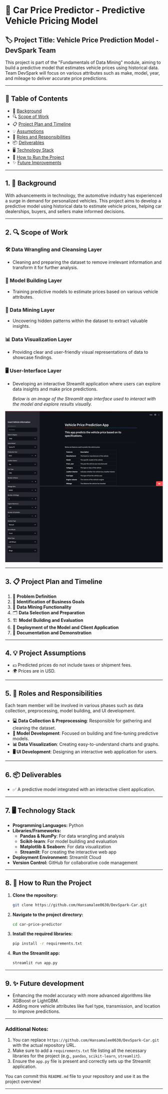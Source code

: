 # 🚗 Car Price Predictor - Predictive Vehicle Pricing Model

## 🏷 Project Title: Vehicle Price Prediction Model - DevSpark Team

This project is part of the "Fundamentals of Data Mining" module, aiming to build a predictive model that estimates vehicle prices using historical data. Team DevSpark will focus on various attributes such as make, model, year, and mileage to deliver accurate price predictions.

---

## 📑 Table of Contents

- 📖 [Background](#1-background)
- 🔍 [Scope of Work](#2-scope-of-work)
- 📋 [Project Plan and Timeline](#3-project-plan-and-timeline)
- 💡 [Assumptions](#4-project-assumptions)
- 👥 [Roles and Responsibilities](#5-roles-and-responsibilities)
- 📦 [Deliverables](#6-deliverables)
- 🖥️ [Technology Stack](#7-technology-stack)
- 🚀 [How to Run the Project](#8-run-app)
- ✨ [Future Improvements](#9-future-improvements)

---

## 1. 📖 Background

With advancements in technology, the automotive industry has experienced a surge in demand for personalized vehicles. This project aims to develop a predictive model using historical data to estimate vehicle prices, helping car dealerships, buyers, and sellers make informed decisions.

---

## 2. 🔍 Scope of Work

### 🛠 Data Wrangling and Cleansing Layer  
- Cleaning and preparing the dataset to remove irrelevant information and transform it for further analysis.

### 🧠 Model Building Layer  
- Training predictive models to estimate prices based on various vehicle attributes.

### 🔎 Data Mining Layer  
- Uncovering hidden patterns within the dataset to extract valuable insights.

### 📊 Data Visualization Layer  
- Providing clear and user-friendly visual representations of data to showcase findings.

### 🖥 User-Interface Layer  
- Developing an interactive Streamlit application where users can explore data insights and make price predictions.
  
  _*Below is an image of the Streamlit app interface used to interact with the model and explore results visually.*_

<img src="screencapture-vehicle-price-predictor-streamlit-app-2024-09-29-00_49_20.png" alt="Streamlit App Interface"><br>

---

## 3. 📋 Project Plan and Timeline

1. 🧐 **Problem Definition**
2. 🎯 **Identification of Business Goals**
3. 🧩 **Data Mining Functionality**
4. 🗂 **Data Selection and Preparation**
5. 🏗 **Model Building and Evaluation**
6. 🚀 **Deployment of the Model and Client Application**
7. 📝 **Documentation and Demonstration**

---

## 4. 💡 Project Assumptions

- 💵 Predicted prices do not include taxes or shipment fees.
- 🌍 Prices are in USD.

---

## 5. 👥 Roles and Responsibilities

Each team member will be involved in various phases such as data collection, preprocessing, model building, and UI development.

- **💻 Data Collection & Preprocessing**: Responsible for gathering and cleaning the dataset.
- **🧠 Model Development**: Focused on building and fine-tuning predictive models.
- **📊 Data Visualization**: Creating easy-to-understand charts and graphs.
- **🖥 UI Development**: Designing an interactive web application for users.

---

## 6. 📦 Deliverables

- ✅ A predictive model integrated with an interactive client application.

---

## 7. 🖥️ Technology Stack

- **Programming Languages:** Python
- **Libraries/Frameworks:**
  - **Pandas & NumPy**: For data wrangling and analysis
  - **Scikit-learn**: For model building and evaluation
  - **Matplotlib & Seaborn**: For data visualization
  - **Streamlit**: For creating the interactive web app
- **Deployment Environment:** Streamlit Cloud
- **Version Control:** GitHub for collaborative code management

---

## 8. 🚀 How to Run the Project

1. **Clone the repository:**
   ```bash
   git clone https://github.com/Hansamalee0630/DevSpark-Car.git
   
2. **Navigate to the project directory:**
   ```bash
   cd car-price-predictor

3. **Install the required libraries:**
   ```bash
   pip install -r requirements.txt

3. **Run the Streamlit app:**
   ```bash
   streamlit run app.py

---

## 9. ✨ Future development

- Enhancing the model accuracy with more advanced algorithms like XGBoost or LightGBM.
- Adding more vehicle attributes like fuel type, transmission, and location to improve predictions.

---

### Additional Notes:
1. You can replace `https://github.com/Hansamalee0630/DevSpark-Car.git` with the actual repository URL.
2. Make sure to add a `requirements.txt` file listing all the necessary libraries for the project (e.g., `pandas`, `scikit-learn`, `streamlit`).
3. Ensure the `app.py` file is present and correctly sets up the Streamlit application.

You can commit this `README.md` file to your repository and use it as the project overview!

---
